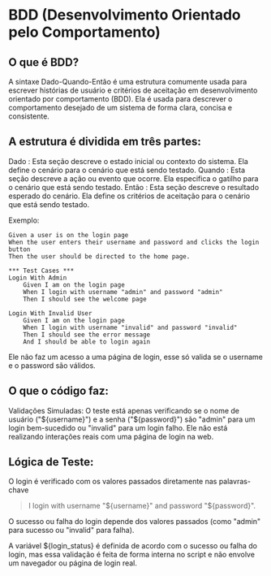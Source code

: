 # BDD (Desenvolvimento Orientado pelo Comportamento)

## O que é BDD? 
A sintaxe Dado-Quando-Então é uma estrutura comumente usada para escrever histórias de usuário e critérios de aceitação em desenvolvimento orientado por comportamento (BDD). Ela é usada para descrever o comportamento desejado de um sistema de forma clara, concisa e consistente.

## A estrutura é dividida em três partes:

Dado : Esta seção descreve o estado inicial ou contexto do sistema. Ela define o cenário para o cenário que está sendo testado.
Quando : Esta seção descreve a ação ou evento que ocorre. Ela especifica o gatilho para o cenário que está sendo testado.
Então : Esta seção descreve o resultado esperado do cenário. Ela define os critérios de aceitação para o cenário que está sendo testado.

Exemplo:

    Given a user is on the login page
    When the user enters their username and password and clicks the login button
    Then the user should be directed to the home page.


```robot
*** Test Cases ***
Login With Admin
    Given I am on the login page
    When I login with username "admin" and password "admin"
    Then I should see the welcome page

Login With Invalid User
    Given I am on the login page
    When I login with username "invalid" and password "invalid"
    Then I should see the error message
    And I should be able to login again
```

Ele não faz um acesso a uma página de login, esse só valida se o username e o password são válidos.

## O que o código faz:

Validações Simuladas:
O teste está apenas verificando se o nome de usuário ("${username}") e a senha ("${password}") são "admin" para um login bem-sucedido ou "invalid" para um login falho. Ele não está realizando interações reais com uma página de login na web.

## Lógica de Teste:

O login é verificado com os valores passados diretamente nas palavras-chave 

> I login with username "${username}" and password "${password}".

O sucesso ou falha do login depende dos valores passados (como "admin" para sucesso ou "invalid" para falha).

A variável ${login_status} é definida de acordo com o sucesso ou falha do login, mas essa validação é feita de forma interna no script e não envolve um navegador ou página de login real.